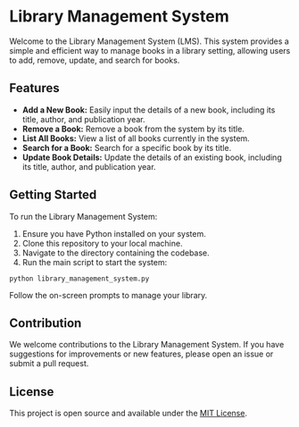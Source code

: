 # Library Management System

Welcome to the Library Management System (LMS). This system provides a simple
and efficient way to manage books in a library setting, allowing users to add,
remove, update, and search for books.

## Features

- **Add a New Book:** Easily input the details of a new book, including its
  title, author, and publication year.
- **Remove a Book:** Remove a book from the system by its title.
- **List All Books:** View a list of all books currently in the system.
- **Search for a Book:** Search for a specific book by its title.
- **Update Book Details:** Update the details of an existing book, including its
  title, author, and publication year.

## Getting Started

To run the Library Management System:

1. Ensure you have Python installed on your system.
2. Clone this repository to your local machine.
3. Navigate to the directory containing the codebase.
4. Run the main script to start the system:

```
python library_management_system.py
```

Follow the on-screen prompts to manage your library.

## Contribution

We welcome contributions to the Library Management System. If you have
suggestions for improvements or new features, please open an issue or submit a
pull request.

## License

This project is open source and available under the [MIT License](LICENSE).